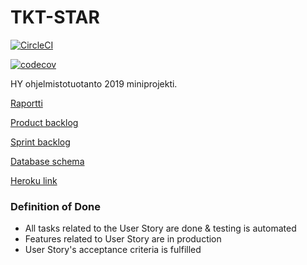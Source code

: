 # TKT-STAR

[![CircleCI](https://circleci.com/gh/Anssikka/TKT-STAR.svg?style=svg)](https://circleci.com/gh/Anssikka/TKT-STAR)

[![codecov](https://codecov.io/gh/Anssikka/TKT-STAR/branch/master/graph/badge.svg)](https://codecov.io/gh/Anssikka/TKT-STAR)

HY ohjelmistotuotanto 2019 miniprojekti.

[Raportti](https://docs.google.com/document/d/1le1ETQF6AQbW1BghDUOZJUnvDuhtYFRcJD3iHr5bIz0/edit?usp=sharing)

[Product backlog](https://docs.google.com/spreadsheets/d/1jX4ZMKf7CAhZ0EWJQkujLJgvnexIokoBQU5hum_2hvA/edit?usp=sharing)

[Sprint backlog](https://github.com/Anssikka/TKT-STAR/projects/1)

[Database schema](https://drive.google.com/file/d/1i-tjaABCwqjmrZZLzulkx27-UuIq5R0D/view?usp=sharing)

[Heroku link](https://tkt-star.herokuapp.com/)

### Definition of Done

* All tasks related to the User Story are done & testing is automated
* Features related to User Story are in production
* User Story's acceptance criteria is fulfilled


